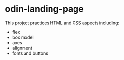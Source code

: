 # odin-landing-page
This project practices HTML and CSS aspects including:
- flex
- box model
- axes
- alignment
- fonts and buttons